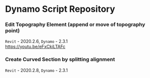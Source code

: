 # Dynamo Script Repository

### Edit Topography Element (append or move of topography point)
`Revit` - 2020.2.6, `Dynamo` - 2.3.1\
https://youtu.be/eFxCkiLTAFc

### Create Curved Section by splitting alignment
`Revit` - 2020.2.8, `Dynamo` - 2.3.1
